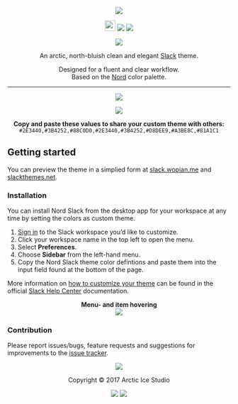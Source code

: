 <p align="center"><img src="https://cdn.rawgit.com/arcticicestudio/nord-slack/develop/assets/nord-slack-banner.svg"/></p>

<p align="center"><img src="https://assets-cdn.github.com/favicon.ico" width=24 height=24/> <a href="https://github.com/arcticicestudio/nord-slack/releases/latest"><img src="https://img.shields.io/github/release/arcticicestudio/nord-slack.svg?style=flat-square"/></a> <a href="https://github.com/arcticicestudio/nord/releases/tag/v0.2.0"><img src="https://img.shields.io/badge/Nord-v0.2.0-88C0D0.svg?style=flat-square"/></a></p>

<p align="center"><a href="https://github.com/arcticicestudio/nord-slack/blob/v0.1.0/CHANGELOG.md"><img src="https://img.shields.io/badge/Changelog-0.1.0-81A1C1.svg?style=flat-square"/></a></p>

<p align="center">An arctic, north-bluish clean and elegant <a href="https://slack.com">Slack</a> theme.</p>

<p align="center">Designed for a fluent and clear workflow.<br>
Based on the <a href="https://github.com/arcticicestudio/nord">Nord</a> color palette.</p>

---

<p align="center"><img src="https://raw.githubusercontent.com/arcticicestudio/nord-slack/develop/assets/scrot-hero.png"/></p>

<p align="center"><img src="https://raw.githubusercontent.com/arcticicestudio/nord-slack/develop/assets/scrot-definitions.png"/></p>

<p align="center"><strong>Copy and paste these values to share your custom theme with others:</strong><br><code>#2E3440,#3B4252,#88C0D0,#2E3440,#3B4252,#D8DEE9,#A3BE8C,#81A1C1</code></p>

## Getting started

You can preview the theme in a simplied form at [slack.wopian.me][preview-wopian] and [slackthemes.net][preview-slackthemes].

### Installation

You can install Nord Slack from the desktop app for your workspace at any time by setting the colors as custom theme.

  1. [Sign in][slack-help-sign-in] to the Slack workspace you’d like to customize.
  2. Click your workspace name in the top left to open the menu.
  3. Select **Preferences**.
  4. Choose **Sidebar** from the left-hand menu.
  5. Copy the Nord Slack theme color defintions and paste them into the input field found at the bottom of the page.

More information on [how to customize your theme][slack-help-customize] can be found in the official [Slack Help Center][slack-help-center] documentation.

<p align="center"><strong>Menu- and item hovering</strong><br><img src="https://raw.githubusercontent.com/arcticicestudio/nord-slack/develop/assets/scrcast-hovering.gif"/></p>

### Contribution

Please report issues/bugs, feature requests and suggestions for improvements to the [issue tracker](https://github.com/arcticicestudio/nord-slack/issues).

<p align="center"><img src="https://cdn.rawgit.com/arcticicestudio/nord/develop/src/assets/banner-footer-mountains.svg" /></p>

<p align="center">Copyright &copy; 2017 Arctic Ice Studio</p>

<p align="center"><a href="http://www.apache.org/licenses/LICENSE-2.0"><img src="https://img.shields.io/badge/License-Apache_2.0-5E81AC.svg?style=flat-square"/></a> <a href="https://creativecommons.org/licenses/by-sa/4.0"><img src="https://img.shields.io/badge/License-CC_BY--SA_4.0-5E81AC.svg?style=flat-square"/></a></p>

[preview-slackthemes]: http://slackthemes.net/#/custom#2E3440,3B4252,88C0D0,2E3440,3B4252,D8DEE9,A3BE8C,81A1C1
[preview-wopian]: https://slack.wopian.me/#/custom#2E3440,3B4252,88C0D0,2E3440,3B4252,D8DEE9,A3BE8C,81A1C1
[slack-help-center]: https://get.slack.help
[slack-help-customize]: https://get.slack.help/hc/en-us/articles/205166337-Customize-your-Slack-theme
[slack-help-sign-in]: https://get.slack.help/hc/en-us/articles/212681477-Sign-in-to-Slack
